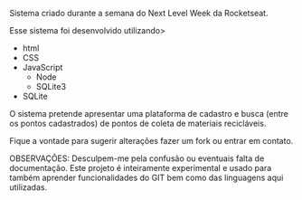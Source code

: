 Sistema criado durante a semana do Next Level Week da Rocketseat.

Esse sistema foi desenvolvido utilizando>
- html
- CSS
- JavaScript
  - Node
  - SQLite3
- SQLite

O sistema pretende apresentar uma plataforma de cadastro e busca (entre os pontos cadastrados) de pontos de coleta de materiais recicláveis.

Fique a vontade para sugerir alterações fazer um fork ou entrar em contato.

OBSERVAÇÔES:
Desculpem-me pela confusão ou eventuais falta de documentação. Este projeto é inteiramente experimental e usado para também aprender 
funcionalidades do GIT bem como das linguagens aqui utilizadas.
